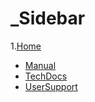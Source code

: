 # \_Sidebar

1.[Home](https://github.com/AlexRogalskiy/ws-documents/wiki)

* [Manual](https://github.com/AlexRogalskiy/ws-documents/wiki/Manual)
* [TechDocs](https://github.com/AlexRogalskiy/ws-documents/wiki/Technical-documentation)
* [UserSupport](https://github.com/AlexRogalskiy/ws-documents/wiki/Support)

